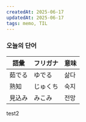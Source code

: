 ```yaml
---
createdAt: 2025-06-17
updatedAt: 2025-06-17
tags: memo, TIL
---
```

### 오늘의 단어
| 語彙  | フリガナ | 意味  |
| --- | ---- | --- |
| 茹でる | ゆでる  | 삶다  |
| 熟知  | じゅくち | 숙지  |
| 見込み | みこみ  | 전망  |
 

test2